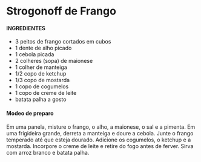 
<h1>Strogonoff de Frango </h1>

<h4>INGREDIENTES</h4>
<ul>
<li>3 peitos de frango cortados em cubos</li>
<li>1 dente de alho picado</li>
<li>1 cebola picada</li>
<li>2 colheres (sopa) de maionese</li>
<li>1 colher de manteiga</li>
<li>1/2 copo de ketchup</li>
<li>1/3 copo de mostarda</li>
<li>1 copo de cogumelos</li>
<li>1 copo de creme de leite</li>
<li>batata palha a gosto</li>
</ul>
<h4>Modeo de preparo</h4>
<p>Em uma panela, misture o frango, o alho, a maionese, o sal e a pimenta.
Em uma frigideira grande, derreta a manteiga e doure a cebola.
Junte o frango temperado até que esteja dourado.
Adicione os cogumelos, o ketchup e a mostarda.
Incorpore o creme de leite e retire do fogo antes de ferver.
Sirva com arroz branco e batata palha.</p>